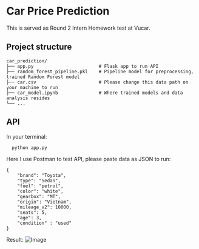 # Car Price Prediction 

This is served as Round 2 Intern Homework test  at Vucar.
## Project structure
~~~
car_prediction/
├── app.py                        # Flask app to run API
├── random_forest_pipeline.pkl    # Pipeline model for preprocessing, trained Random Forest model       
├── car.csv                       # Please change this data path on your machine to run 
├── car_model.ipynb               # Where trained models and data analysis resides
└── ...

~~~
## API
In your terminal:
 ~~~
   python app.py
 ~~~
Here I use Postman to test API, please paste data as JSON to run:
~~~
{
    "brand": "Toyota",
    "type": "Sedan",
    "fuel": "petrol",
    "color": "white",
    "gearbox": "MT",
    "origin": "Vietnam",
    "mileage_v2": 10000,
    "seats": 5,
    "age": 3,
    "condition" : "used"
}
~~~
Result:
![Image](https://github.com/user-attachments/assets/b315aac4-97e3-4e1a-a76c-da8f0126a13d)
 
